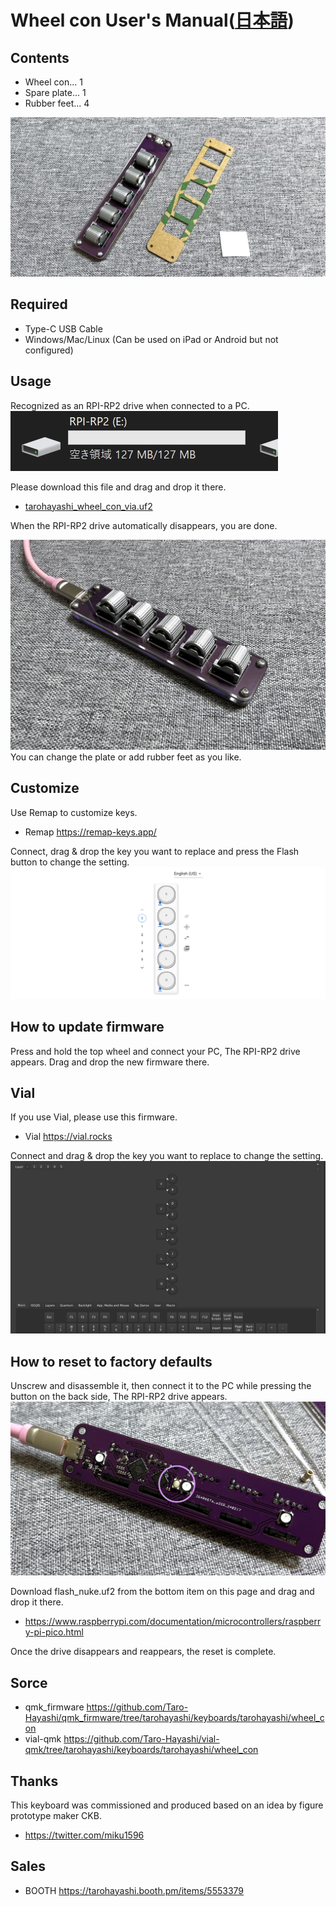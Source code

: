 # Wheel con User's Manual([日本語](README.md))
  
## Contents
- Wheel con... 1
- Spare plate... 1
- Rubber feet... 4
  
![](img/IMG_2659.jpg)

## Required
- Type-C USB Cable
- Windows/Mac/Linux (Can be used on iPad or Android but not configured)

## Usage
Recognized as an RPI-RP2 drive when connected to a PC.   
![](img/rpi.jpg)  

Please download this file and drag and drop it there.  

- [tarohayashi_wheel_con_via.uf2](https://github.com/Taro-Hayashi/wheelcon/releases/download/0.23/tarohayashi_wheel_con_via.uf2)
  
When the RPI-RP2 drive automatically disappears, you are done.  

![](img/IMG_2672.jpg)  
You can change the plate or add rubber feet as you like.  

## Customize

Use Remap to customize keys.  
- Remap https://remap-keys.app/

Connect, drag & drop the key you want to replace and press the Flash button to change the setting.  
![](img/remap.png)  

## How to update firmware
Press and hold the top wheel and connect your PC, The RPI-RP2 drive appears. Drag and drop the new firmware there.  

## Vial
If you use Vial, please use this firmware.  
- Vial https://vial.rocks

Connect and drag & drop the key you want to replace to change the setting.    
![](img/vial.png)  

## How to reset to factory defaults
Unscrew and disassemble it, then connect it to the PC while pressing the button on the back side, The RPI-RP2 drive appears.  
![](img/IMG_2667.jpg) 

Download flash_nuke.uf2 from the bottom item on this page and drag and drop it there.  
- https://www.raspberrypi.com/documentation/microcontrollers/raspberry-pi-pico.html
  
Once the drive disappears and reappears, the reset is complete.  

## Sorce
- qmk_firmware https://github.com/Taro-Hayashi/qmk_firmware/tree/tarohayashi/keyboards/tarohayashi/wheel_con
- vial-qmk https://github.com/Taro-Hayashi/vial-qmk/tree/tarohayashi/keyboards/tarohayashi/wheel_con

## Thanks
This keyboard was commissioned and produced based on an idea by figure prototype maker CKB.   
- https://twitter.com/miku1596

## Sales
- BOOTH https://tarohayashi.booth.pm/items/5553379
